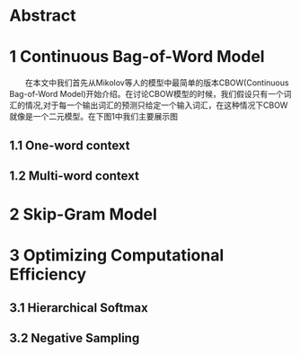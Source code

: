 # Abstract
# 1 Continuous Bag-of-Word Model
&emsp;&emsp;在本文中我们首先从Mikolov等人的模型中最简单的版本CBOW(Continuous Bag-of-Word Model)开始介绍。在讨论CBOW模型的时候，我们假设只有一个词汇的情况,对于每一个输出词汇的预测只给定一个输入词汇，在这种情况下CBOW就像是一个二元模型。在下图1中我们主要展示图
## 1.1 One-word context
## 1.2 Multi-word context
# 2 Skip-Gram Model
# 3 Optimizing Computational Efficiency
## 3.1 Hierarchical Softmax
## 3.2 Negative Sampling
